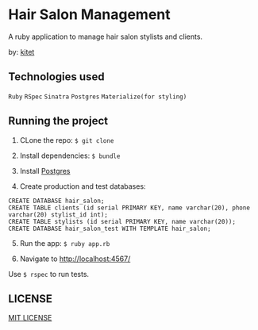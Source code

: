 # Hair Salon Management

A ruby application to manage hair salon stylists and clients. 

by: [kitet](http://kitet.github.io/)

## Technologies used

`Ruby` `RSpec` `Sinatra` `Postgres` `Materialize(for styling)`

## Running the project

1. CLone the repo: `$ git clone`

2. Install dependencies: `$ bundle`

3. Install [Postgres](https://www.postgresql.org/)

4. Create production and test databases:

```
CREATE DATABASE hair_salon;
CREATE TABLE clients (id serial PRIMARY KEY, name varchar(20), phone varchar(20) stylist_id int);
CREATE TABLE stylists (id serial PRIMARY KEY, name varchar(20));
CREATE DATABASE hair_salon_test WITH TEMPLATE hair_salon;
```

5. Run the app: `$ ruby app.rb`

6. Navigate to [http://localhost:4567/](http://localhost:4567/)

Use `$ rspec` to run tests.

## LICENSE

[MIT LICENSE](https://github.com/kitet/hair_salon/blob/master/LICENSE)
